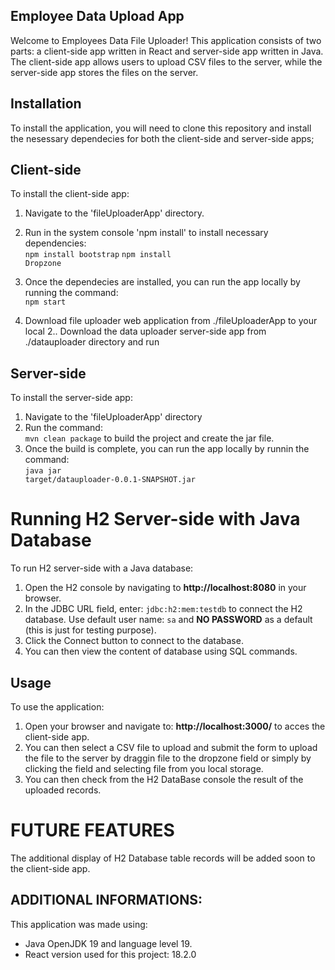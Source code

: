 Employee Data Upload App
---------------------------

Welcome to Employees Data File Uploader! This application consists of two parts: a client-side app written in React and server-side app written in Java. The client-side app allows users to upload CSV files to the server, while the server-side app stores the files on the server.

## Installation
To install the application, you will need to clone this repository and install the nesessary dependecies for both the client-side and server-side apps;

## Client-side
To install the client-side app:

1. Navigate to the 'fileUploaderApp' directory.
2. Run in the system console 'npm install' to install necessary dependencies:
  <br><code>npm install bootstrap</code>
  <code>npm install Dropzone</code>
3. Once the dependecies are installed, you can run the app locally by running the command:
  <br><code>npm start</code>

1. Download file uploader web application from ./fileUploaderApp to your local 
2.. Download the data uploader server-side app from ./datauploader directory and run

## Server-side
To install the server-side app:

1. Navigate to the 'fileUploaderApp' directory
2. Run the command:
  <br><code>mvn clean package</code> to build the project and create the jar file.
3. Once the build is complete, you can run the app locally by runnin the command:
  <br><code>java jar target/datauploader-0.0.1-SNAPSHOT.jar</code>
  
# Running H2 Server-side with Java Database
To run H2 server-side with a Java database:
1. Open the H2 console by navigating to <b>http://localhost:8080</b> in your browser.
2. In the JDBC URL field, enter: <code>jdbc:h2:mem:testdb</code> to connect the H2 database. Use default user name: <code>sa</code> and <b>NO PASSWORD</b> as a default (this is just for testing purpose).
3. Click the Connect button to connect to the database.
4. You can then view the content of database using SQL commands.
  
## Usage
To use the application:
1. Open your browser and navigate to: <b>http://localhost:3000/</b> to acces the client-side app.
2. You can then select a CSV file to upload and submit the form to upload the file to the server by draggin file to the dropzone field or simply by clicking the field and selecting file from you local storage.
3. You can then check from the H2 DataBase console the result of the uploaded records.

# FUTURE FEATURES
The additional display of H2 Database table records will be added soon to the client-side app.

## ADDITIONAL INFORMATIONS:
This application was made using:
- Java OpenJDK 19 and language level 19.
- React version used for this project: 18.2.0
